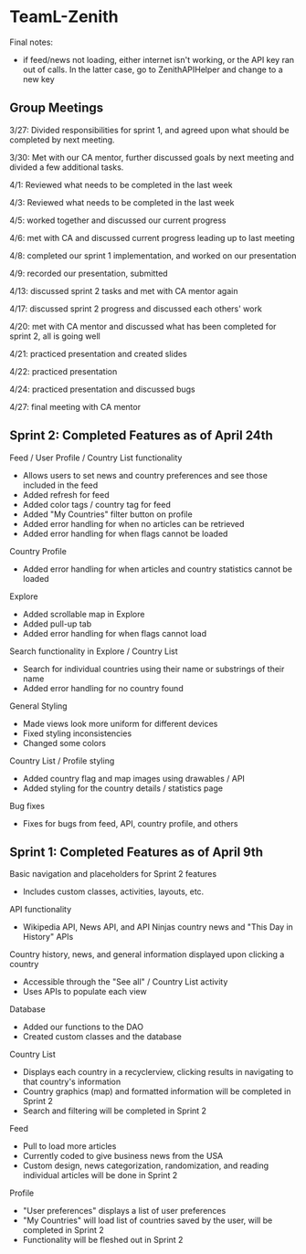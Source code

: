 # TeamL-Zenith

Final notes:
- if feed/news not loading, either internet isn't working, or the API key ran out of calls. In the latter case, go to ZenithAPIHelper and change to a new key

## Group Meetings

3/27: Divided responsibilities for sprint 1, and agreed upon what should be completed by next meeting.

3/30: Met with our CA mentor, further discussed goals by next meeting and divided a few additional tasks.

4/1: Reviewed what needs to be completed in the last week

4/3: Reviewed what needs to be completed in the last week

4/5: worked together and discussed our current progress

4/6: met with CA and discussed current progress leading up to last meeting

4/8: completed our sprint 1 implementation, and worked on our presentation

4/9: recorded our presentation, submitted

4/13: discussed sprint 2 tasks and met with CA mentor again

4/17: discussed sprint 2 progress and discussed each others' work

4/20: met with CA mentor and discussed what has been completed for sprint 2, all is going well

4/21: practiced presentation and created slides

4/22: practiced presentation

4/24: practiced presentation and discussed bugs

4/27: final meeting with CA mentor

## Sprint 2: Completed Features as of April 24th ##
Feed / User Profile / Country List functionality
- Allows users to set news and country preferences and see those included in the feed
- Added refresh for feed
- Added color tags / country tag for feed
- Added "My Countries" filter button on profile
- Added error handling for when no articles can be retrieved
- Added error handling for when flags cannot be loaded

Country Profile
- Added error handling for when articles and country statistics cannot be loaded

Explore
- Added scrollable map in Explore
- Added pull-up tab
- Added error handling for when flags cannot load

Search functionality in Explore / Country List
- Search for individual countries using their name or substrings of their name
- Added error handling for no country found

General Styling
- Made views look more uniform for different devices
- Fixed styling inconsistencies
- Changed some colors

Country List / Profile styling
- Added country flag and map images using drawables / API
- Added styling for the country details / statistics page

Bug fixes
- Fixes for bugs from feed, API, country profile, and others

## Sprint 1: Completed Features as of April 9th
Basic navigation and placeholders for Sprint 2 features
- Includes custom classes, activities, layouts, etc.

API functionality
- Wikipedia API, News API, and API Ninjas country news and "This Day in History" APIs

Country history, news, and general information displayed upon clicking a country
- Accessible through the "See all" / Country List activity
- Uses APIs to populate each view

Database
- Added our functions to the DAO
- Created custom classes and the database

Country List
- Displays each country in a recyclerview, clicking results in navigating to that country's information
- Country graphics (map) and formatted information will be completed in Sprint 2
- Search and filtering will be completed in Sprint 2

Feed
- Pull to load more articles
- Currently coded to give business news from the USA
- Custom design, news categorization, randomization, and reading individual articles will be done in Sprint 2

Profile
- "User preferences" displays a list of user preferences
- "My Countries" will load list of countries saved by the user, will be completed in Sprint 2
- Functionality will be fleshed out in Sprint 2
